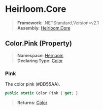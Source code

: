 # Heirloom.Core

> **Framework**: .NETStandard,Version=v2.1  
> **Assembly**: [Heirloom.Core][0]

## Color.Pink (Property)

> **Namespace**: [Heirloom][0]  
> **Declaring Type**: [Color][1]

### Pink

The color pink (#DD55AA).

```cs
public static Color Pink { get; }
```

> **Returns**: [Color][1]

[0]: ../../../Heirloom.Core.md
[1]: ../Color.md

